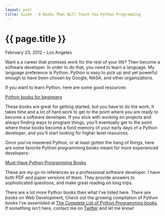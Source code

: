 ```yaml
---
layout: post
title: Guide - 8 Books That Will Teach You Python Programming
---
```


{{ page.title }}
================

<p class="meta">February 23, 2012 - Los Angeles</p>

Want a a career that promises work for the rest of your life? Then become a software developer. In order to do that, you need to learn a language. My language preference is Python. Python is easy to pick up and yet powerful enough to have been chosen by Google, NASA, and other organizations.

If you want to learn Python, here are some good resources:

[Python books for beginners](http://consumernotebook.com/grids/pydanny/python-books-for-beginners/)

These books are great for getting started, but you have to do the work. It takes time and a lot of hard work to get to the point where you are ready to become a software developer. If you stick with working on projects and always finding ways to program things, you'll eventually get to the point where these books become a fond memory of your early days of a Python developer, and you'll start looking for higher level resources.

Once you've mastered Python, or at least gotten the hang of things, here are some favorite Python programming books meant for more experienced developers:

[Must-Have Python Programming Books](http://consumernotebook.com/grids/pydanny/must-have-python-programming-books/)

These are my go-to references as a professional software developer. I have both PDF and paper versions of them. They provide answers to sophisticated questions, and make great reading on long trips.

There are a lot more Python books then what I've listed here. There are books on Web Development,  Check out the growing compilation of Python books I've assembled at [The Complete List of Python Programming books](http://consumernotebook.com/lists/pydanny/complete-list-of-python-programming-books/). If something isn't here, contact me on [Twitter](http://twitter.com/pydanny) and let me know!
